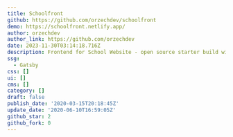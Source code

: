 ```yaml
---
title: Schoolfront
github: https://github.com/orzechdev/schoolfront
demo: https://schoolfront.netlify.app/
author: orzechdev
author_link: https://github.com/orzechdev
date: 2023-11-30T03:14:18.716Z
description: Frontend for School Website - open source starter build with Gatsby
ssg:
  - Gatsby
css: []
ui: []
cms: []
category: []
draft: false
publish_date: '2020-03-15T20:18:45Z'
update_date: '2020-06-10T16:59:05Z'
github_star: 2
github_fork: 0
---
```

